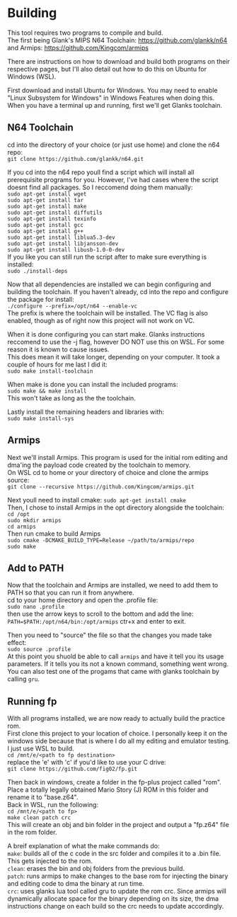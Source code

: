 # Building

This tool requires two programs to compile and build.  
The first being Glank's MIPS N64 Toolchain: https://github.com/glankk/n64  
and Armips: https://github.com/Kingcom/armips  
  
There are instructions on how to download and build both programs on their respective pages, but I'll also detail out 
how to do this on Ubuntu for Windows (WSL).
  
First download and install Ubuntu for Windows. You may need to enable "Linux Subsystem for Windows" in Windows Features when doing this.  
When you have a terminal up and running, first we'll get Glanks toolchain.  
## N64 Toolchain  

cd into the directory of your choice (or just use home) and clone the n64 repo:  
```git clone https://github.com/glankk/n64.git```  
  
If you cd into the n64 repo youll find a script which will install all prerequisite programs for you. However, I've had cases
where the script doesnt find all packages. So I reccomend doing them manually:    
```sudo apt-get install wget```  
```sudo apt-get install tar```  
```sudo apt-get install make```  
```sudo apt-get install diffutils```  
```sudo apt-get install texinfo```  
```sudo apt-get install gcc```  
```sudo apt-get install g++```  
```sudo apt-get install liblua5.3-dev```  
```sudo apt-get install libjansson-dev```  
```sudo apt-get install libusb-1.0-0-dev```  
If you like you can still run the script after to make sure everything is installed:  
```sudo ./install-deps```  
  
Now that all dependencies are installed we can begin configuring and building the toolchain. If you haven't already, cd into the repo and configure the package for install:  
```./configure --prefix=/opt/n64 --enable-vc```  
The prefix is where the toolchain will be installed. The VC flag is also enabled, though as of right now this project will not work on VC.  
  
When it is done configuring you can start make. Glanks instructions reccomend to use the -j flag, however DO NOT use this on WSL. For some reason it is known to cause issues.  
This does mean it will take longer, depending on your computer.  It took a couple of hours for me last I did it:  
```sudo make install-toolchain```  
  
When make is done you can install the included programs:  
```sudo make && make install```  
This won't take as long as the the toolchain.  
  
Lastly install the remaining headers and libraries with:  
```sudo make install-sys```
  
## Armips  

Next we'll install Armips. This program is used for the initial rom editing and dma'ing the payload code created by the toolchain to memory.  
On WSL cd to home or your directory of choice and clone the armips source:  
```git clone --recursive https://github.com/Kingcom/armips.git```  
  
Next youll need to install cmake:
```sudo apt-get install cmake```  
Then, I chose to install Armips in the opt directory alongside the toolchain:  
```cd /opt```  
```sudo mkdir armips```  
```cd armips```  
Then run cmake to build Armips  
```sudo cmake -DCMAKE_BUILD_TYPE=Release ~/path/to/armips/repo```  
```sudo make```  
  
## Add to PATH 
Now that the toolchain and Armips are installed, we need to add them to PATH so that you can run it from anywhere.  
cd to your home directory and open the .profile file:  
```sudo nano .profile```  
then use the arrow keys to scroll to the bottom and add the line:  
```PATH=$PATH:/opt/n64/bin:/opt/armips``` 
ctr+x and enter to exit.  

Then you need to "source" the file so that the changes you made take effect:  
```sudo source .profile```  
At this point you shuold be able to call ```armips``` and have it tell you its usage parameters. If it tells you its not a known command, something went wrong.  
You can also test one of the progams that came with glanks toolchain by calling ```gru```.  

## Running fp  
With all programs installed, we are now ready to actually build the practice rom.  
First clone this project to your location of choice. I personally keep it on the windows side because that is where I do all my editing and emulator testing. I just use WSL to build.  
```cd /mnt/e/<path to fp destination>```  
replace the 'e' with 'c' if you'd like to use your C drive:  
```git clone https://github.com/fig02/fp.git```  

Then back in windows, create a folder in the fp-plus project called "rom".  Place a totally legally obtained Mario Story (J) ROM in this folder and rename it to "base.z64".  
Back in WSL, run the following:  
```cd /mnt/e/<path to fp>```  
```make clean patch crc```  
This will create an obj and bin folder in the project and output a "fp.z64" file in the rom folder.  
  
A breif explanation of what the make commands do:  
```make```: builds all of the c code in the src folder and compiles it to a .bin file. This gets injected to the rom.  
```clean```: erases the bin and obj folders from the previous build.  
```patch```: runs armips to make changes to the base rom for injecting the binary and editing code to dma the binary at run time.    
```crc```: uses glanks lua tool called gru to update the rom crc. Since armips will dynamically allocate space for the binary depending on its size, the dma instructions change on each build so the crc needs to update accordingly.  

